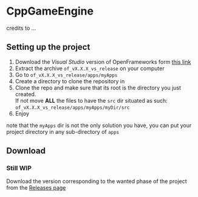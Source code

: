 # CppGameEngine
credits to ...

## Setting up the project

1. Download the _Visual Studio_ version of OpenFrameworks form [this link](https://openframeworks.cc/download/) 
2. Extract the archive `of_vX.X.X_vs_release` on your computer
3. Go to `of_vX.X.X_vs_release/apps/myApps` 
4. Create a directory to clone the repository in
5. Clone the repo and make sure that its root is the directory you just created.\
If not move **ALL** the files to have the `src` dir situated as such: `of_vX.X.X_vs_release/apps/myApps/myDir/src`
6. Enjoy

note that the `myApps` dir is not the only solution you have, you can put your project directory in any sub-directory of `apps`

## Download 
### Still WIP <!--- Will be removed as soon the first release is done -->

Download the version corresponding to the wanted phase of the project from the [Releases page](https://github.com/Malamdg/CppGameEngine/releases)

<!--- Todo add compilation instructions -->
